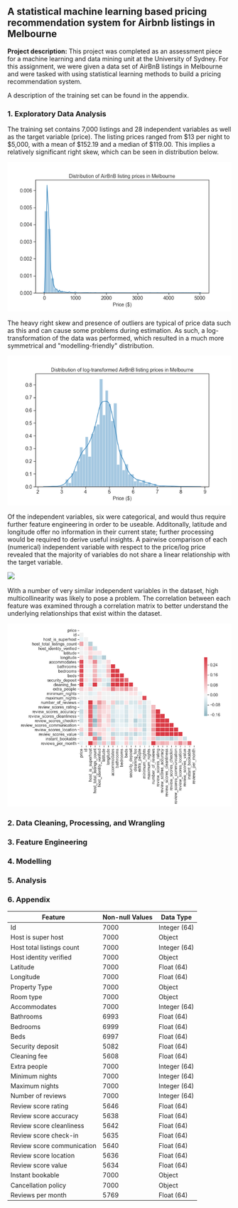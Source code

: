 ## A statistical machine learning based pricing recommendation system for Airbnb listings in Melbourne

**Project description:** This project was completed as an assessment piece for a machine learning and data mining unit at the University of Sydney. For this  assignment, we were given a data set of AirBnB listings in Melbourne and were tasked with using statistical learning methods to build a pricing recommendation system. 

A description of the training set can be found in the appendix.

### 1. Exploratory Data Analysis

The training set contains 7,000 listings and 28 independent variables as well as the target variable (price). The listing prices ranged from $13 per night to $5,000, with a mean of $152.19 and a median of $119.00. This implies a relatively significant right skew, which can be seen in distribution below.

<img src="images/Response_distribution.png?raw=true"/>

The heavy right skew and presence of outliers are typical of price data such as this and can cause some problems during estimation. As such, a log-transformation of the data was performed, which resulted in a much more symmetrical and "modelling-friendly" distribution. 

<img src="images/Log_response_distribution.png?raw=true"/>

Of the independent variables, six were categorical, and would thus require further feature engineering in order to be useable. Additonally, latitude and longitude offer no information in their current state; further processing would be required to derive useful insights. A pairwise comparison of each (numerical) independent variable with respect to the price/log price revealed that the majority of variables do not share a linear relationship with the target variable.

<img src="images/______.png?raw=true"/>

With a number of very similar independent variables in the dataset, high multicollinearity was likely to pose a problem. The correlation between each feature was examined through a correlation matrix to better understand the underlying relationships that exist within the dataset.

<img src="images/Correlation_matrix.png?raw=true"/>

### 2. Data Cleaning, Processing, and Wrangling

### 3. Feature Engineering

### 4. Modelling

### 5. Analysis

### 6. Appendix

Feature |	Non-null Values |	Data Type
--------|-----------------|----------
Id	| 7000	| Integer (64)
Host is super host	| 7000 |	Object
Host total listings count	| 7000	| Integer (64)
Host identity verified	| 7000	| Object
Latitude	| 7000	| Float (64)
Longitude	| 7000	| Float (64)
Property Type	| 7000	| Object
Room type	| 7000	| Object
Accommodates	| 7000	| Integer (64)
Bathrooms	| 6993	| Float (64)
Bedrooms	| 6999	| Float (64)
Beds	| 6997	| Float (64)
Security deposit	| 5082	| Float (64)
Cleaning fee	| 5608	| Float (64)
Extra people	| 7000	| Integer (64)
Minimum nights	| 7000	| Integer (64)
Maximum nights	| 7000	| Integer (64)
Number of reviews	| 7000	| Integer (64)
Review score rating	| 5646	| Float (64)
Review score accuracy	| 5638	| Float (64)
Review score cleanliness	| 5642	| Float (64)
Review score check-in	| 5635	| Float (64)
Review score communication	| 5640	| Float (64)
Review score location	| 5636	| Float (64)
Review score value	| 5634	| Float (64)
Instant bookable	| 7000	| Object
Cancellation policy	| 7000	| Object
Reviews per month	| 5769	| Float (64)

